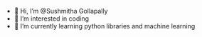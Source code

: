 - 👋 Hi, I’m @Sushmitha Gollapally
- 👀 I’m interested in coding
- 🌱 I’m currently learning python libraries and machine learning

<!---
SushmithaGollapally/SushmithaGollapally is a ✨ special ✨ repository because its `README.md` (this file) appears on your GitHub profile.
You can click the Preview link to take a look at your changes.
--->
